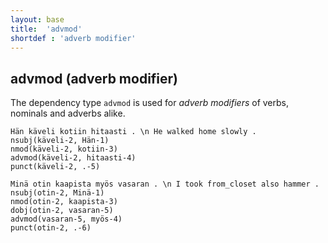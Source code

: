 ```yaml
---
layout: base
title:  'advmod'
shortdef : 'adverb modifier'
---
```


## advmod (adverb modifier) <a name="sec-advmod"></a>

The dependency type `advmod` is used for *adverb modifiers* of verbs, nominals and adverbs alike.


<!-- fname:advmod_verb.pdf -->
~~~ sdparse
Hän käveli kotiin hitaasti . \n He walked home slowly .
nsubj(käveli-2, Hän-1)
nmod(käveli-2, kotiin-3)
advmod(käveli-2, hitaasti-4)
punct(käveli-2, .-5)
~~~



<!-- fname:advmod_noun.pdf -->
~~~ sdparse
Minä otin kaapista myös vasaran . \n I took from_closet also hammer .
nsubj(otin-2, Minä-1)
nmod(otin-2, kaapista-3)
dobj(otin-2, vasaran-5)
advmod(vasaran-5, myös-4)
punct(otin-2, .-6)
~~~


